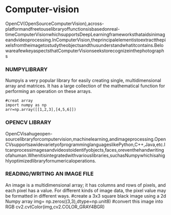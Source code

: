 # Computer-vision
OpenCV(OpenSourceComputerVision),across-platformandfreetouselibraryoffunctionsisbasedonreal-timeComputerVisionwhichsupportsDeepLearningframeworksthataidsinimageandvideoprocessing.InComputerVision,theprincipalelementistoextractthepixelsfromtheimagetostudytheobjectsandthusunderstandwhatitcontains.BelowareafewkeyaspectsthatComputerVisionseekstorecognizeinthephotographs
### NUMPYLIBRARY
Numpyis a very popular library for easily creating single, multidimensional array and matrices. It has a large collection of the mathematical function for performing an operation on these arrays.
       
    #creat array
    import numpy as np 
    arr=np.array([[1,2,3],[4,5,6]])
### OPENCV LIBRARY
OpenCVisahugeopen-sourcelibraryforcomputervision,machinelearning,andimageprocessing.OpenCVsupportsawidevarietyofprogramminglanguageslikePython,C++,Java,etc.Itcanprocessimagesandvideostoidentifyobjects,faces,oreventhehandwritingofahuman.Whenitisintegratedwithvariouslibraries,suchasNumpywhichisahighlyoptimizedlibraryfornumericaloperations.
### READING/WRITING AN IMAGE FILE
An image is a multidimensional array; it has columns and rows of pixels, and each pixel has a value. For different kinds of image data, the pixel value may be formatted in different ways.
     #create a 3x3 square black image using a 2d Numpy array
     img= np.zeros((3,3),dtype=np.unit8)
     #convert this image into RGB 
     cv2.cvtColor(img,cv2.COLOR_GRAY4BGR)
